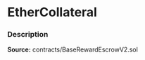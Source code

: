 # EtherCollateral

### Description <a id="description"></a>

**Source:** contracts/BaseRewardEscrowV2.sol


